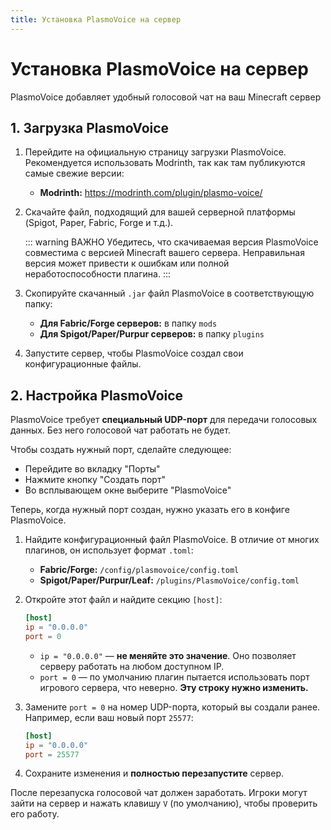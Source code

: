 ```yaml
---
title: Установка PlasmoVoice на сервер
---
```


# Установка PlasmoVoice на сервер

PlasmoVoice добавляет удобный голосовой чат на ваш Minecraft сервер

## 1. Загрузка PlasmoVoice

1.  Перейдите на официальную страницу загрузки PlasmoVoice. Рекомендуется использовать Modrinth, так как там публикуются самые свежие версии:
    *   **Modrinth:** https://modrinth.com/plugin/plasmo-voice/

2.  Скачайте файл, подходящий для вашей серверной платформы (Spigot, Paper, Fabric, Forge и т.д.).

    ::: warning ВАЖНО
    Убедитесь, что скачиваемая версия PlasmoVoice совместима с версией Minecraft вашего сервера. Неправильная версия может привести к ошибкам или полной неработоспособности плагина.
    :::
	
3.  Скопируйте скачанный `.jar` файл PlasmoVoice в соответствующую папку:
    *   **Для Fabric/Forge серверов:** в папку `mods`
    *   **Для Spigot/Paper/Purpur серверов:** в папку `plugins`
4.  Запустите сервер, чтобы PlasmoVoice создал свои конфигурационные файлы.

## 2. Настройка PlasmoVoice

PlasmoVoice требует **специальный UDP-порт** для передачи голосовых данных. Без него голосовой чат работать не будет.
 
Чтобы создать нужный порт, сделайте следующее:
- Перейдите во вкладку "Порты"
- Нажмите кнопку "Создать порт"
- Во всплывающем окне выберите "PlasmoVoice"

Теперь, когда нужный порт создан, нужно указать его в конфиге PlasmoVoice.

1.  Найдите конфигурационный файл PlasmoVoice. В отличие от многих плагинов, он использует формат `.toml`:
    *   **Fabric/Forge:** `/config/plasmovoice/config.toml`
    *   **Spigot/Paper/Purpur/Leaf:** `/plugins/PlasmoVoice/config.toml`
3.  Откройте этот файл и найдите секцию `[host]`:

    ```toml
    [host]
    ip = "0.0.0.0"
    port = 0
    ```
	
    *   `ip = "0.0.0.0"` — **не меняйте это значение**. Оно позволяет серверу работать на любом доступном IP.
    *   `port = 0` — по умолчанию плагин пытается использовать порт игрового сервера, что неверно. **Эту строку нужно изменить.**

4.  Замените `port = 0` на номер UDP-порта, который вы создали ранее. Например, если ваш новый порт `25577`:

    ```toml
    [host]
    ip = "0.0.0.0"
    port = 25577
    ```

5.  Сохраните изменения и **полностью перезапустите** сервер.

После перезапуска голосовой чат должен заработать. Игроки могут зайти на сервер и нажать клавишу `V` (по умолчанию), чтобы проверить его работу.